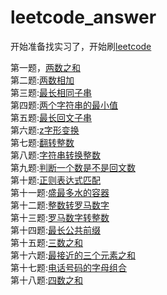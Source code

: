 # leetcode_answer
开始准备找实习了，开始刷[leetcode](https://leetcode-cn.com/problemset/all/)

第一题，[两数之和](question1_两数之和.cpp)  
第二题:[两数相加](question2_计算两数之和.cpp)  
第三题:[最长相同子串](question3_最长相同子串.cpp)  
第四题:[两个字符串的最小值](question4_两个字符串的最小值.cpp)  
第五题:[最长回文子串]()  
第六题:[z字形变换](question6_z字形变换.cpp)  
第七题:[翻转整数](question7_翻转整数.cpp)  
第八题:[字符串转换整数](question8_字符串转换整数.cpp)  
第九题:[判断一个数是不是回文数](question9_判断一个数是不是回文数.cpp)  
第十题:[正则表达式匹配](question10_正则表达式匹配.cpp)  
第十一题:[盛最多水的容器](question11_盛最多水的容器.cpp)  
第十二题:[整数转罗马数字](question12_整数转罗马数字.cpp)  
第十三题:[罗马数字转整数](question13_罗马数字转整数.cpp)  
第十四题:[最长公共前缀](question14_最长公共前缀.cpp)  
第十五题:[三数之和](question15_三数之和.cpp)  
第十六题:[最接近的三个元素之和](question16_最接近的三个元素之和.cpp)  
第十七题:[电话号码的字母组合](question17_电话号码的字母组合.cpp)  
第十八题:[四数之和](question18_四数之和.cpp)  

